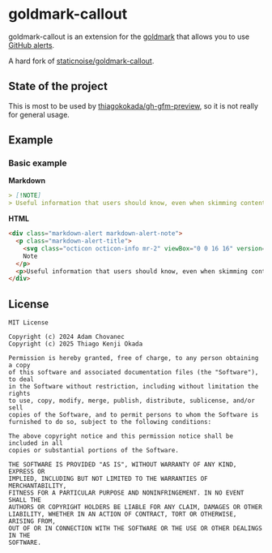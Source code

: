 # goldmark-callout

goldmark-callout is an extension for the
[goldmark](http://github.com/yuin/goldmark) that allows you to use [GitHub
alerts](https://docs.github.com/en/get-started/writing-on-github/getting-started-with-writing-and-formatting-on-github/basic-writing-and-formatting-syntax#alerts).

A hard fork of
[staticnoise/goldmark-callout](https://gitlab.com/staticnoise/goldmark-callout).

## State of the project

This is most to be used by
[thiagokokada/gh-gfm-preview](https://github.com/thiagokokada/gh-gfm-preview/),
so it is not really for general usage.

## Example

### Basic example

**Markdown**

```markdown
> [!NOTE]
> Useful information that users should know, even when skimming content.
```

**HTML**

```html
<div class="markdown-alert markdown-alert-note">
  <p class="markdown-alert-title">
    <svg class="octicon octicon-info mr-2" viewBox="0 0 16 16" version="1.1" width="16" height="16" aria-hidden="true"><path d="M0 8a8 8 0 1 1 16 0A8 8 0 0 1 0 8Zm8-6.5a6.5 6.5 0 1 0 0 13 6.5 6.5 0 0 0 0-13ZM6.5 7.75A.75.75 0 0 1 7.25 7h1a.75.75 0 0 1 .75.75v2.75h.25a.75.75 0 0 1 0 1.5h-2a.75.75 0 0 1 0-1.5h.25v-2h-.25a.75.75 0 0 1-.75-.75ZM8 6a1 1 0 1 1 0-2 1 1 0 0 1 0 2Z"></path></svg>
    Note
  </p>
  <p>Useful information that users should know, even when skimming content.</p>
</div>
```

## License

```
MIT License

Copyright (c) 2024 Adam Chovanec
Copyright (c) 2025 Thiago Kenji Okada

Permission is hereby granted, free of charge, to any person obtaining a copy
of this software and associated documentation files (the "Software"), to deal
in the Software without restriction, including without limitation the rights
to use, copy, modify, merge, publish, distribute, sublicense, and/or sell
copies of the Software, and to permit persons to whom the Software is
furnished to do so, subject to the following conditions:

The above copyright notice and this permission notice shall be included in all
copies or substantial portions of the Software.

THE SOFTWARE IS PROVIDED "AS IS", WITHOUT WARRANTY OF ANY KIND, EXPRESS OR
IMPLIED, INCLUDING BUT NOT LIMITED TO THE WARRANTIES OF MERCHANTABILITY,
FITNESS FOR A PARTICULAR PURPOSE AND NONINFRINGEMENT. IN NO EVENT SHALL THE
AUTHORS OR COPYRIGHT HOLDERS BE LIABLE FOR ANY CLAIM, DAMAGES OR OTHER
LIABILITY, WHETHER IN AN ACTION OF CONTRACT, TORT OR OTHERWISE, ARISING FROM,
OUT OF OR IN CONNECTION WITH THE SOFTWARE OR THE USE OR OTHER DEALINGS IN THE
SOFTWARE.
```
